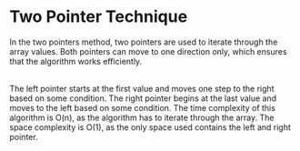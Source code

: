 # Two Pointer Technique

In the two pointers method, two pointers are used to iterate through the array values. Both pointers can move to one direction only, which ensures that the algorithm works efficiently. <br /><br />

The left pointer starts at the first value and moves one step to the right based on some condition. The right pointer begins at the last value and moves to the left based on some condition. The time complexity of this algorithm is O(n), as the algorithm has to iterate through the array. The space complexity is O(1), as the only space used contains the left and right pointer.
